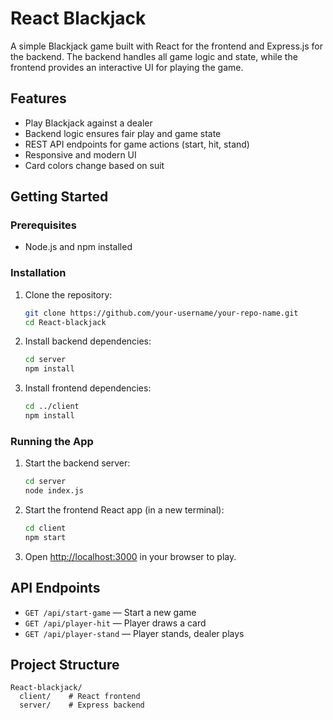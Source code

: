# React Blackjack

A simple Blackjack game built with React for the frontend and Express.js for the backend. The backend handles all game logic and state, while the frontend provides an interactive UI for playing the game.

## Features
- Play Blackjack against a dealer
- Backend logic ensures fair play and game state
- REST API endpoints for game actions (start, hit, stand)
- Responsive and modern UI
- Card colors change based on suit

## Getting Started

### Prerequisites
- Node.js and npm installed

### Installation
1. Clone the repository:
   ```sh
   git clone https://github.com/your-username/your-repo-name.git
   cd React-blackjack
   ```
2. Install backend dependencies:
   ```sh
   cd server
   npm install
   ```
3. Install frontend dependencies:
   ```sh
   cd ../client
   npm install
   ```

### Running the App
1. Start the backend server:
   ```sh
   cd server
   node index.js
   ```
2. Start the frontend React app (in a new terminal):
   ```sh
   cd client
   npm start
   ```
3. Open [http://localhost:3000](http://localhost:3000) in your browser to play.

## API Endpoints
- `GET /api/start-game` — Start a new game
- `GET /api/player-hit` — Player draws a card
- `GET /api/player-stand` — Player stands, dealer plays

## Project Structure
```
React-blackjack/
  client/    # React frontend
  server/    # Express backend
```

